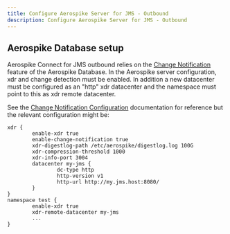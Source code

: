 ```yaml
---
title: Configure Aerospike Server for JMS - Outbound
description: Configure Aerospike Server for JMS - Outbound
---
```


## Aerospike Database setup

Aerospike Connect for JMS outbound relies on the [Change Notification](/docs/guide/change_notification/index.html)
feature of the Aerospike Database. In the Aerospike server configuration, xdr
and change detection must be enabled. In addition a new datacenter must be
configured as an "http" xdr datacenter and the namespace must point to this as
xdr remote datacenter.

See the [Change Notification Configuration](/docs/guide/change_notification/configure.html)
documentation for reference but the relevant configuration might be:

```
xdr {
        enable-xdr true
        enable-change-notification true
        xdr-digestlog-path /etc/aerospike/digestlog.log 100G
        xdr-compression-threshold 1000
        xdr-info-port 3004
        datacenter my-jms {
                dc-type http
                http-version v1
                http-url http://my.jms.host:8080/
        }
}
namespace test {
        enable-xdr true
        xdr-remote-datacenter my-jms
        ...
}
```
